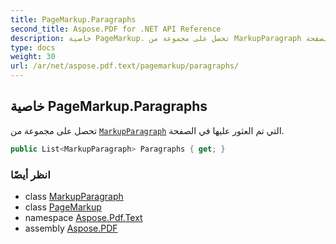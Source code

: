 ```yaml
---
title: PageMarkup.Paragraphs
second_title: Aspose.PDF for .NET API Reference
description: خاصية PageMarkup. تحصل على مجموعة من MarkupParagraph التي تم العثور عليها في الصفحة
type: docs
weight: 30
url: /ar/net/aspose.pdf.text/pagemarkup/paragraphs/
---
```

## خاصية PageMarkup.Paragraphs

تحصل على مجموعة من [`MarkupParagraph`](../../markupparagraph/) التي تم العثور عليها في الصفحة.

```csharp
public List<MarkupParagraph> Paragraphs { get; }
```

### انظر أيضًا

* class [MarkupParagraph](../../markupparagraph/)
* class [PageMarkup](../)
* namespace [Aspose.Pdf.Text](../../../aspose.pdf.text/)
* assembly [Aspose.PDF](../../../)
